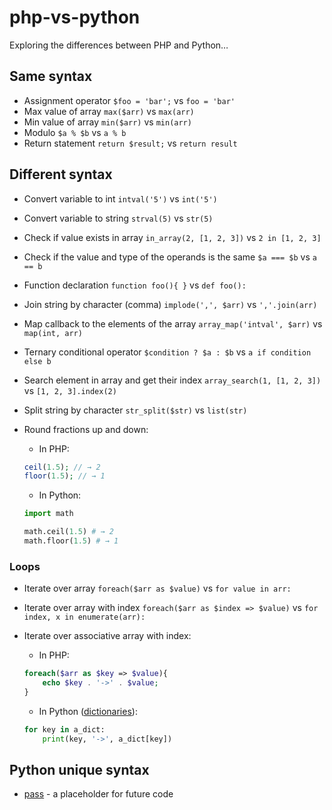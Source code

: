 # php-vs-python

Exploring the differences between PHP and Python…

## Same syntax

* Assignment operator `$foo = 'bar';` vs `foo = 'bar'`
* Max value of array `max($arr)` vs `max(arr)`
* Min value of array `min($arr)` vs `min(arr)`
* Modulo `$a % $b` vs `a % b`
* Return statement `return $result;` vs `return result`

## Different syntax

* Convert variable to int `intval('5')` vs `int('5')`
* Convert variable to string `strval(5)` vs `str(5)`
* Check if value exists in array `in_array(2, [1, 2, 3])` vs `2 in [1, 2, 3]`
* Check if the value and type of the operands is the same `$a === $b` vs `a == b`
* Function declaration `function foo(){ }` vs `def foo():`
* Join string by character (comma) `implode(',', $arr)` vs `','.join(arr)`
* Map callback to the elements of the array `array_map('intval', $arr)` vs `map(int, arr)`
* Ternary conditional operator `$condition ? $a : $b` vs `a if condition else b`
* Search element in array and get their index `array_search(1, [1, 2, 3])` vs `[1, 2, 3].index(2)`
* Split string by character `str_split($str)` vs `list(str)`
* Round fractions up and down:
 
  * In PHP:
  ```php
  ceil(1.5); // → 2
  floor(1.5); // → 1
  ```
 
  * In Python:
  ```py
  import math
  
  math.ceil(1.5) # → 2
  math.floor(1.5) # → 1
  ```

### Loops

* Iterate over array `foreach($arr as $value)` vs `for value in arr:`
* Iterate over array with index `foreach($arr as $index => $value)` vs `for index, x in enumerate(arr):`
* Iterate over associative array with index:
 
  * In PHP: 
  ```php
  foreach($arr as $key => $value){
      echo $key . '->' . $value;
  }
  ```

  * In Python ([dictionaries](https://www.w3schools.com/python/python_dictionaries.asp)): 
  ```py
  for key in a_dict:
      print(key, '->', a_dict[key])
  ```

## Python unique syntax

* [pass](https://www.w3schools.com/python/ref_keyword_pass.asp) - a placeholder for future code
